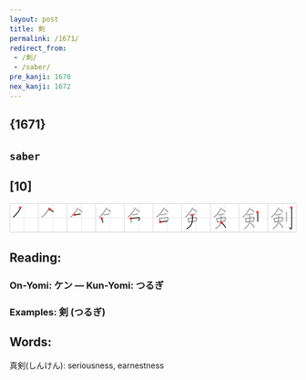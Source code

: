 ```yaml
---
layout: post
title: 剣
permalink: /1671/
redirect_from:
 - /剣/
 - /saber/
pre_kanji: 1670
nex_kanji: 1672
---
```


## {1671}

## `saber`

## [10]

<div class="stroke"><img src="../images/E589A3.png" /></div>

## Reading:

### On-Yomi: ケン &mdash; Kun-Yomi: つるぎ

### Examples: 剣 (つるぎ)

## Words:

真剣(しんけん): seriousness, earnestness
